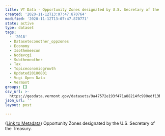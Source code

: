 ```yaml
---
title: VT Data - Opportunity Zones designated by U.S. Secretary of the Treasury
created: '2020-11-12T13:07:47.870764'
modified: '2020-11-12T13:07:47.870771'
state: active
type: dataset
tags:
  - '2018'
  - Dataseteconother_oppzones
  - Economy
  - Isothemeecon
  - Nodevcgi
  - Subthemeother
  - Tax
  - Topiceconomicgrowth
  - Updated20180801
  - Vcgi Open Data
  - Vermont
groups: []
csv_url: >-
  https://geodata.vermont.gov/datasets/9a47572e193f471a88214fc990edf13b_8.csv?outSR=%7B%22latestWkid%22%3A32145%2C%22wkid%22%3A32145%7D
json_url: ''
layout: post

---
```

(<a href='http://maps.vcgi.vermont.gov/gisdata/metadata/EconOther_OPPZONES.htm' target='_blank'>Link to Metadata</a>) Opportunity Zones designated by the U.S. Secretary of the Treasury.
